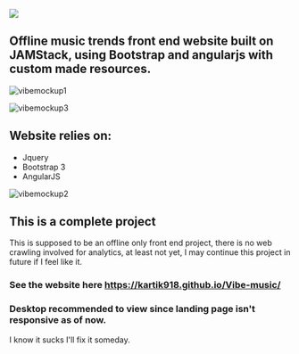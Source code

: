 ![](res/slide/vibeslide.png)



## Offline music trends front end website built on JAMStack, using Bootstrap and angularjs with custom made resources.


![vibemockup1](https://user-images.githubusercontent.com/48270786/71745650-b7150d80-2e90-11ea-8a18-133965d312d9.png)


![vibemockup3](https://user-images.githubusercontent.com/48270786/71745666-c1370c00-2e90-11ea-9af4-232468f19ed4.png)


## Website relies on:

* Jquery
* Bootstrap 3
* AngularJS


![vibemockup2](https://user-images.githubusercontent.com/48270786/71745669-c3996600-2e90-11ea-8afa-4359a3ee5b60.png)

## This is a complete project
This is supposed to be an offline only front end  project,
there is no web crawling involved for analytics, at least not yet, I may continue
this project in future if I feel like it.

### See the website here https://kartik918.github.io/Vibe-music/

### Desktop recommended to view since landing page isn't responsive as of now.

I know it sucks I'll fix it someday.
